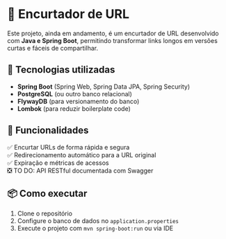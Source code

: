 # 🔗 Encurtador de URL  

Este projeto, ainda em andamento, é um encurtador de URL desenvolvido com **Java e Spring Boot**, permitindo transformar links longos em versões curtas e fáceis de compartilhar.  

## 🚀 Tecnologias utilizadas  
- **Spring Boot** (Spring Web, Spring Data JPA, Spring Security)  
- **PostgreSQL** (ou outro banco relacional)  
- **FlywayDB** (para versionamento do banco)  
- **Lombok** (para reduzir boilerplate code)  
  

## 🎯 Funcionalidades  
✅ Encurtar URLs de forma rápida e segura  
✅ Redirecionamento automático para a URL original  
✅ Expiração e métricas de acessos   
❎ TO DO: API RESTful documentada com Swagger

## 📦 Como executar  
1. Clone o repositório  
2. Configure o banco de dados no `application.properties`  
3. Execute o projeto com `mvn spring-boot:run` ou via IDE  
